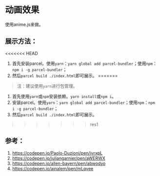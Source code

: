 # 动画效果

使用anime.js来做。

## 展示方法：

<<<<<<< HEAD
1. 首先安装parcel。使用`yarn`：`yarn global add parcel-bundler`；使用`npm`：`npm i -g parcel-bundler`；
2. 然后`parcel build ./index.html`即可展示。
=======
> 注：建议使用`yarn`进行包管理。

1. 首先使用`yarn`或`npm`安装依赖。`yarn install`或`npm i`。
2. 安装parcel。使用`yarn`：`yarn global add parcel-bundler`；使用`npm`：`npm i -g parcel-bundler`；
3. 然后`parcel build ./index.html`即可展示。
>>>>>>> res1

## 参考：
1. https://codepen.io/Paolo-Duzioni/pen/jvrxpL
2. https://codepen.io/juliangarnier/pen/aWERWX
3. https://codepen.io/allen-bayern/pen/abwodyo
4. https://codepen.io/ainalem/pen/mLqvee